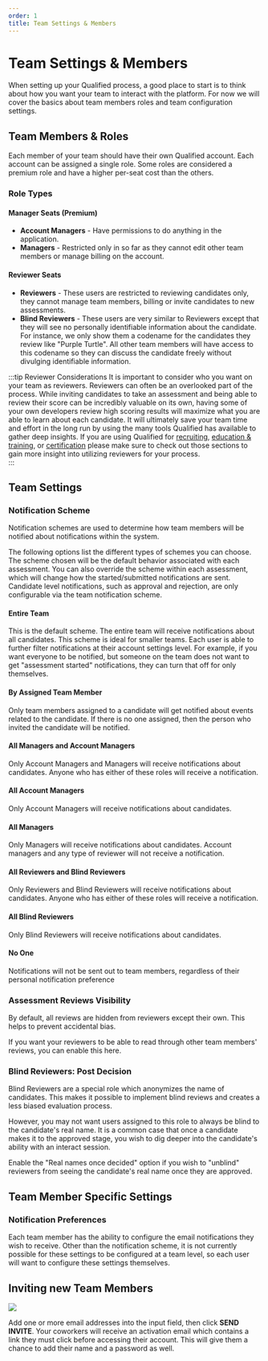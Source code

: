 ```yaml
---
order: 1
title: Team Settings & Members
---
```

# Team Settings & Members
When setting up your Qualified process, a good place to start is to think about how you want your team to interact with the platform. For now we will cover the basics about team members roles and team configuration settings.

## Team Members & Roles
Each member of your team should have their own Qualified account. Each account can be assigned a single role. Some roles are considered a premium role and have a higher per-seat cost than the others.

### Role Types
#### Manager Seats (Premium)
- **Account Managers** - Have permissions to do anything in the application.
- **Managers** - Restricted only in so far as they cannot edit other team members or manage billing on the account.

#### Reviewer Seats
- **Reviewers** - These users are restricted to reviewing candidates only, they cannot manage team members, billing or invite candidates to new assessments.
- **Blind Reviewers** - These users are very similar to Reviewers except that they will see no personally identifiable information about the candidate. For instance, we only show them a codename for the candidates they review like "Purple Turtle". All other team members will have access to this codename so they can discuss the candidate freely without divulging identifiable information.

:::tip Reviewer Considerations
It is important to consider who you want on your team as reviewers. Reviewers can often be an overlooked part of the process. While inviting candidates to take an assessment and being able to review their score can be incredibly valuable on its own, having some of your own developers review high scoring results will maximize what you are able to learn about each candidate. It will ultimately save your team time and effort in the long run by using the many tools Qualified has available to gather deep insights. If you are using Qualified for [recruiting](../recruitment), [education & training](../education), or [certification](../certification) please make sure to check out those sections to gain more insight into utilizing reviewers for your process.   
::: 

## Team Settings
### Notification Scheme
Notification schemes are used to determine how team members will be notified about notifications within the system. 

The following options list the different types of schemes you can choose. The scheme chosen will be the default behavior associated with each assessment. You can also override the scheme within each assessment, which will change how the started/submitted notifications are sent. Candidate level notifications, such as approval and rejection, are only configurable via the team notification scheme.

#### Entire Team
This is the default scheme. The entire team will receive notifications about all candidates. This scheme is ideal for smaller teams. Each user is able to further
filter notifications at their account settings level. For example, if you want everyone to be notified, but someone on the team does not want to get "assessment started" notifications,
they can turn that off for only themselves.
#### By Assigned Team Member
Only team members assigned to a candidate will get notified about events related to the candidate. If there is no one assigned, then the person who invited the candidate will be notified. 
#### All Managers and Account Managers
Only Account Managers and Managers will receive notifications about candidates. Anyone who has either of these roles will receive a notification.
#### All Account Managers
Only Account Managers will receive notifications about candidates. 
#### All Managers
Only Managers will receive notifications about candidates. Account managers and any type of reviewer will not receive a notification. 
#### All Reviewers and Blind Reviewers
Only Reviewers and Blind Reviewers will receive notifications about candidates. Anyone who has either of these roles will receive a notification. 
#### All Blind Reviewers
Only Blind Reviewers will receive notifications about candidates. 
#### No One
Notifications will not be sent out to team members, regardless of their personal notification preference

### Assessment Reviews Visibility

By default, all reviews are hidden from reviewers except their own. This helps to prevent accidental bias.

If you want your reviewers to be able to read through other team members' reviews, you can enable this here.

### Blind Reviewers: Post Decision

Blind Reviewers are a special role which anonymizes the name of candidates. 
This makes it possible to implement blind reviews and creates a less biased evaluation process. 

However, you may not want users assigned to this role to always be blind to the candidate's real name. It is a common case that once a candidate makes it to the approved stage, you wish to dig deeper into the candidate's ability with an interact session.

Enable the "Real names once decided" option if you wish to "unblind" reviewers from seeing the candidate's real name once they are approved.

## Team Member Specific Settings
### Notification Preferences
Each team member has the ability to configure the email notifications they wish to receive. Other than the notification scheme, it is not currently possible for these settings to be configured at a team level, so each user will want to configure these settings themselves.  

## Inviting new Team Members

![](/images/hire/account-team-invite-team-member.png)

Add one or more email addresses into the input field, then click **SEND INVITE**. Your coworkers will receive an activation email which contains a link they must click before accessing their account. This will give them a chance to add their name and a password as well.
  
